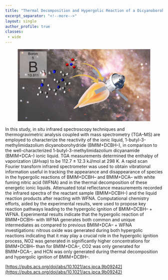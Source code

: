 ```yaml
---
title: "Thermal Decomposition and Hypergolic Reaction of a Dicyanoborohydride Ionic Liquid"
excerpt_separator: "<!--more-->"
layout: single
author_profile: true
classes:
 - wide
---
```

<figure class=half>
	<a href="/assets/images/thermal.png"><img src="/assets/images/thermal.png"></a>
</figure>

In this study, in situ infrared spectroscopy techniques and thermogravimetric analysis coupled with mass spectrometry (TGA–MS) are employed to characterize the reactivity of the ionic liquid, 1-butyl-3-methylimidazolium dicyanoborohydride (BMIM+DCBH–), in comparison to the well-characterized 1-butyl-3-methylimidazolium dicyanamide (BMIM+DCA–) ionic liquid. TGA measurements determined the enthalpy of vaporization (ΔHvap) to be 112.7 ± 12.3 kJ/mol at 298 K. A rapid scan Fourier transform infrared spectrometer was used to obtain vibrational information useful in tracking the appearance and disappearance of species in the hypergolic reactions of BMIM+DCBH– and BMIM+DCA– with white fuming nitric acid (WFNA) and in the thermal decomposition of these energetic ionic liquids. Attenuated total reflectance measurements recorded the infrared spectra of the reactant sample (BMIM+DCBH–) and the liquid reaction products after reacting with WFNA. Computational chemistry efforts, aided by the experimental results, were used to propose key reaction pathways leading to the hypergolic ignition of BMIM+DCBH– + WFNA. Experimental results indicate that the hypergolic reaction of BMIM+DCBH– with WFNA generates both common and unique intermediates as compared to previous BMIM+DCA– + WFNA investigations: nitrous oxide was generated during both hypergolic reactions indicating that it may play a crucial role in the hypergolic ignition process, NO2 was generated in significantly higher concentrations for BMIM+DCBH– than for BMIM+DCA–, CO2 was only generated for BMIM+DCA–, and HCN was only generated during thermal decomposition and hypergolic ignition of BMIM+DCBH–.

[https://pubs.acs.org/doi/abs/10.1021/acs.jpca.9b09242](https://pubs.acs.org/doi/abs/10.1021/acs.jpca.9b09242)